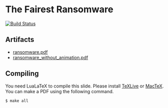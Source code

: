 The Fairest Ransomware
============================

[![Build Status](https://travis-ci.org/y-yu/ransomware-slide.svg?branch=master)](https://travis-ci.org/y-yu/ransomware-slide)

## Artifacts

- [ransomware.pdf](http://www.yyu.pw/ransomware-slide/ransomware.pdf)
- [ransomware\_without\_animation.pdf](http://www.yyu.pw/ransomware-slide/ransomware_without_animation.pdf)

## Compiling

You need LuaLaTeX to compile this slide.
Please install [TeXLive](https://www.tug.org/texlive/) or [MacTeX](https://tug.org/mactex/).
You can make a PDF using the following command.

```
$ make all
```
